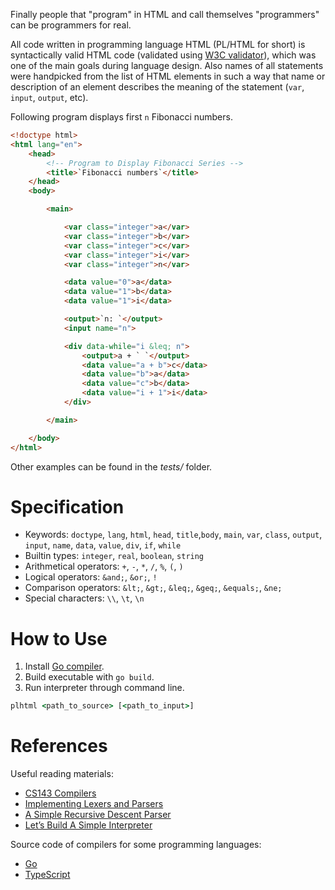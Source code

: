 Finally people that "program" in HTML and call themselves "programmers" can be programmers for real.

All code written in programming language HTML (PL/HTML for short) is syntactically valid HTML code
(validated using [W3C validator][1]), which was one of the main goals during language design.
Also names of all statements were handpicked from the list of HTML elements in such a way that name or
description of an element describes the meaning of the statement (`var`, `input`, `output`, etc).

[1]: https://validator.w3.org/#validate-by-input

Following program displays first `n` Fibonacci numbers.

```html
<!doctype html>
<html lang="en">
    <head>
        <!-- Program to Display Fibonacci Series -->
        <title>`Fibonacci numbers`</title>
    </head>
    <body>

        <main>

            <var class="integer">a</var>
            <var class="integer">b</var>
            <var class="integer">c</var>
            <var class="integer">i</var>
            <var class="integer">n</var>

            <data value="0">a</data>
            <data value="1">b</data>
            <data value="1">i</data>

            <output>`n: `</output>
            <input name="n">

            <div data-while="i &leq; n">
                <output>a + ` `</output>
                <data value="a + b">c</data>
                <data value="b">a</data>
                <data value="c">b</data>
                <data value="i + 1">i</data>
            </div>

        </main>

    </body>
</html>
```

Other examples can be found in the *tests/* folder.

# Specification
  * Keywords: `doctype`, `lang`, `html`, `head`, `title`,`body`, `main`, `var`, `class`, `output`, `input`, `name`, `data`, `value`, `div`, `if`, `while`
  * Builtin types: `integer`, `real`, `boolean`, `string`
  * Arithmetical operators: `+`, `-`, `*`, `/`, `%`, `(`, `)`
  * Logical operators: `&and;`, `&or;`, `!`
  * Comparison operators: `&lt;`, `&gt;`, `&leq;`, `&geq;`, `&equals;`, `&ne;`
  * Special characters: `\\`, `\t`, `\n`

# How to Use
  1. Install [Go compiler](https://golang.org/dl/).
  2. Build executable with `go build`.
  3. Run interpreter through command line.

```bat
plhtml <path_to_source> [<path_to_input>]
```

# References
Useful reading materials:
  - [CS143 Compilers](https://web.stanford.edu/class/archive/cs/cs143/cs143.1128/)
  - [Implementing Lexers and Parsers](http://www.cse.chalmers.se/edu/year/2015/course/DAT150/lectures/proglang-04.html)
  - [A Simple Recursive Descent Parser](http://math.hws.edu/javanotes/c9/s5.html)
  - [Let’s Build A Simple Interpreter](https://ruslanspivak.com/lsbasi-part1/)

Source code of compilers for some programming languages:
  - [Go](https://github.com/golang/go/blob/master/src/go)
  - [TypeScript](https://github.com/microsoft/TypeScript/tree/master/src/compiler)
